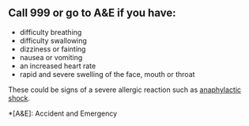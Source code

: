 ## Call 999 or go to A&E if you have:

- difficulty breathing
- difficulty swallowing
- dizziness or fainting
- nausea or vomiting
- an increased heart rate
- rapid and severe swelling of the face, mouth or throat

These could be signs of a severe allergic reaction such as [anaphylactic shock](http://www.nhs.uk/conditions/Anaphylaxis/Pages/Introduction.aspx).

*[A&E]: Accident and Emergency
